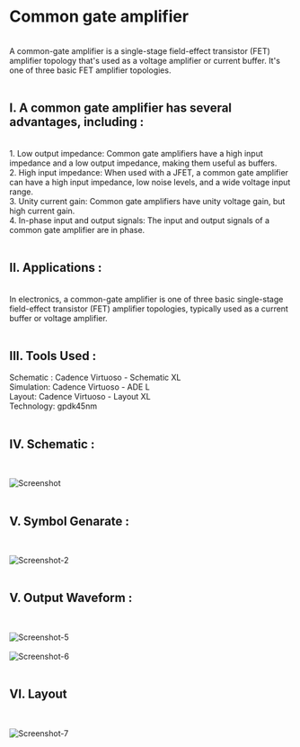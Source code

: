 # Common gate amplifier
<br>
A common-gate amplifier is a single-stage field-effect transistor (FET) amplifier topology that's used as a voltage amplifier or current buffer. It's one of three basic FET amplifier topologies. <BR><BR>
<h2>I. A common gate amplifier has several advantages, including :</h2><BR>
1. Low output impedance: Common gate amplifiers have a high input impedance and a low output impedance, making them useful as buffers.<BR>
2. High input impedance: When used with a JFET, a common gate amplifier can have a high input impedance, low noise levels, and a wide voltage input range.<BR>
3. Unity current gain: Common gate amplifiers have unity voltage gain, but high current gain.<BR>
4. In-phase input and output signals: The input and output signals of a common gate amplifier are in phase. <BR>
<BR>

<h2>II. Applications :</h2>
<br>
In electronics, a common-gate amplifier is one of three basic single-stage field-effect transistor (FET) amplifier topologies, typically used as a current buffer or voltage amplifier. 
<br>
<br>
<h2>III. Tools Used :</h2>
Schematic : Cadence Virtuoso - Schematic XL<BR>
Simulation: Cadence Virtuoso - ADE L<BR>
Layout: Cadence Virtuoso - Layout XL<BR>
Technology: gpdk45nm<BR>
<BR>
<H2>IV. Schematic :</H2>
<BR>

![Screenshot](https://github.com/user-attachments/assets/07159712-eb41-4fa0-81c2-37d83999d9d4)
<BR>
<BR>
<H2>V. Symbol Genarate :</H2>
<br>

![Screenshot-2](https://github.com/user-attachments/assets/7a0ef7ac-4964-4755-ad6a-e56864519940)
<br>
<br>
<h2>V. Output Waveform :</h2>
<br>

![Screenshot-5](https://github.com/user-attachments/assets/6b1ce7fe-b20a-4c87-8c9b-243305bdf3e1)
<br>
<br>
![Screenshot-6](https://github.com/user-attachments/assets/7ced7db9-0d97-42a8-9171-27b9f923fd80)
<br>
<br>
<h2>VI. Layout</h2>
<BR>

![Screenshot-7](https://github.com/user-attachments/assets/adea373b-e897-4bc5-9e15-c64b079dd169)





